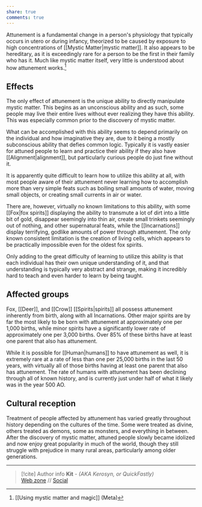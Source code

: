 ```yaml
---
share: true
comments: true
---
```

Attunement is a fundamental change in a person's physiology that typically occurs in utero or during infancy, theorized to be caused by exposure to high concentrations of [[Mystic Matter|mystic matter]]. It also appears to be hereditary, as it is exceedingly rare for a person to be the first in their family who has it. Much like mystic matter itself, very little is understood about how attunement works.[^1]

## Effects

The only effect of attunement is the unique ability to directly manipulate mystic matter. This begins as an unconscious ability and as such, some people may live their entire lives without ever realizing they have this ability. This was especially common prior to the discovery of mystic matter.

What can be accomplished with this ability seems to depend primarily on the individual and how imaginative they are, due to it being a mostly subconscious ability that defies common logic. Typically it is vastly easier for attuned people to learn and practice their ability if they also have [[Alignment|alignment]], but particularly curious people do just fine without it.

It is apparently quite difficult to learn how to utilize this ability at all, with most people aware of their attunement never learning how to accomplish more than very simple feats such as boiling small amounts of water, moving small objects, or creating small currents in air or water.

There are, however, virtually no known limitations to this ability, with some [[Fox|fox spirits]] displaying the ability to transmute a lot of dirt into a little bit of gold, disappear seemingly into thin air, create small trinkets seemingly out of nothing, and other supernatural feats, while the [[Incarnations]] display terrifying, godlike amounts of power through attunement. The only known consistent limitation is the creation of living cells, which appears to be practically impossible even for the oldest fox spirits.

Only adding to the great difficulty of learning to utilize this ability is that each individual has their own unique understanding of it, and that understanding is typically very abstract and strange, making it incredibly hard to teach and even harder to learn by being taught.

## Affected groups

Fox, [[Deer]], and [[Crow]] [[Spirits|spirits]] all possess attunement inherently from birth, along with all Incarnations. Other major spirits are by far the most likely to be born with attunement at approximately one per 1,000 births, while minor spirits have a significantly lower rate of approximately one per 3,000 births. Over 85% of these births have at least one parent that also has attunement.

While it is possible for [[Human|humans]] to have attunement as well, it is extremely rare at a rate of less than one per 25,000 births in the last 50 years, with virtually all of those births having at least one parent that also has attunement. The rate of humans with attunement has been declining through all of known history, and is currently just under half of what it likely was in the year 500 AO.

## Cultural reception

Treatment of people affected by attunement has varied greatly throughout history depending on the cultures of the time. Some were treated as divine, others treated as demons, some as monsters, and everything in between. After the discovery of mystic matter, attuned people slowly became idolized and now enjoy great popularity in much of the world, though they still struggle with prejudice in many rural areas, particularly among older generations.

[^1]: [[Using mystic matter and magic]] (Meta)

-----
> [!cite] Author info
> **Kit** - *(AKA Kerosyn, or QuickFastly)*\
> [Web zone](https://kerosyn.link) // [Social](https://a.tripulse.link/@kit)